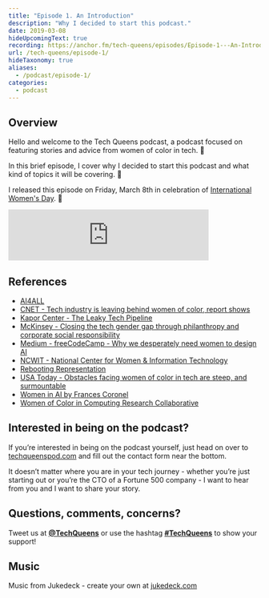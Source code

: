 ```yaml
---
title: "Episode 1. An Introduction"
description: "Why I decided to start this podcast."
date: 2019-03-08
hideUpcomingText: true
recording: https://anchor.fm/tech-queens/episodes/Episode-1---An-Introduction-e2d55t
url: /tech-queens/episode-1/
hideTaxonomy: true
aliases:
  - /podcast/episode-1/
categories:
  - podcast
---
```


## Overview

Hello and welcome to the Tech Queens podcast, a podcast focused on featuring stories and advice from women of color in tech. 👑

In this brief episode, I cover why I decided to start this podcast and what kind of topics it will be covering. 💬

I released this episode on Friday, March 8th in celebration of [International Women's Day](https://g.co/kgs/Jmsjom). 🎉

<iframe src="https://anchor.fm/tech-queens/embed" height="102px" width="400px" frameborder="0" scrolling="no"></iframe>

## References

- [AI4ALL](http://ai-4-all.org/)
- [CNET - Tech industry is leaving behind women of color, report shows](https://www.cnet.com/news/tech-leaving-behind-women-of-color/)
- [Kapor Center - The Leaky Tech Pipeline](https://www.leakytechpipeline.com/)
- [McKinsey - Closing the tech gender gap through philanthropy and corporate social responsibility](https://www.mckinsey.com/industries/high-tech/our-insights/closing-the-tech-gender-gap-through-philanthropy-and-corporate-social-responsibility)
- [Medium - freeCodeCamp - Why we desperately need women to design AI](https://medium.freecodecamp.org/why-we-desperately-need-women-to-design-ai-72cb061051df)
- [NCWIT - National Center for Women & Information Technology](https://www.ncwit.org/)
- [Rebooting Representation](https://www.rebootrepresentation.org)
- [USA Today - Obstacles facing women of color in tech are steep, and surmountable](https://www.usatoday.com/story/tech/columnist/2016/06/06/obstacles-for-women-of-color-in-tech-diversity-silicon-valley-guest-column/83209938/)
- [Women in AI by Frances Coronel](https://www.fvcproductions.com/2018/02/06/women-in-ai/)
- [Women of Color in Computing Research Collaborative](https://www.wocincomputing.org/)

## Interested in being on the podcast?

If you’re interested in being on the podcast yourself, just head on over to [techqueenspod.com](https://techqueenspod.com) and fill out the contact form near the bottom.

It doesn’t matter where you are in your tech journey - whether you’re just starting out or you’re the CTO of a Fortune 500 company - I want to hear from you and I want to share your story.

## Questions, comments, concerns?

Tweet us at [**@TechQueens**](https://twitter.com/TechQueens) or use the hashtag [**#TechQueens**](https://twitter.com/hashtag/TechQueens?lang=en) to show your support!

## Music

Music from Jukedeck - create your own at [jukedeck.com](https://jukedeck.com)
